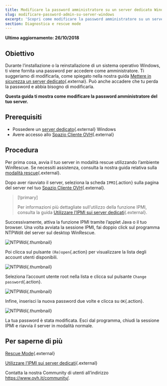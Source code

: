 ```yaml
---
title: Modificare la password amministratore su un server dedicato Windows
slug: modificare-password-admin-su-server-windows
excerpt: 'Scopri come modificare la password amministratore su un server Windows'
section: Diagnostica e rescue mode
---
```


**Ultimo aggiornamento: 26/10/2018**

## Obiettivo

Durante l’installazione o la reinstallazione di un sistema operativo Windows, ti viene fornita una password per accedere come amministratore. Ti suggeriamo di modificarla, come spiegato nella nostra guida [Mettere in sicurezza un server dedicato](https://docs.ovh.com/it/dedicated/mettere-in-sicurezza-un-server-dedicato/){.external}. Può anche accadere che tu perda la password e abbia bisogno di modificarla.

**Questa guida ti mostra come modificare la password amministratore del tuo server.**


## Prerequisiti

* Possedere un [server dedicato](https://www.ovh.it/server_dedicati/){.external} Windows
* Avere accesso allo [Spazio Cliente OVH](https://www.ovh.com/auth/?action=gotomanager){.external}


## Procedura

Per prima cosa, avvia il tuo server in modalità rescue utilizzando l’ambiente WinRescue. Se necessiti assistenza, consulta la nostra guida relativa sulla [modalità rescue](https://docs.ovh.com/it/dedicated/rescue_mode/){.external}. 

Dopo aver riavviato il server, seleziona la scheda `IPMI`{.action} sulla pagina del server nel tuo [Spazio Cliente OVH](https://www.ovh.com/auth/?action=gotomanager){.external}.

> [!primary]
>
> Per informazioni più dettagliate sull’utilizzo della funzione IPMI, consulta la guida [Utilizzare l’IPMI sui server dedicati](https://docs.ovh.com/it/dedicated/utilizzo-ipmi-server-dedicati/){.external}.
>

Successivamente, attiva la funzione IPMI tramite l’applet Java o il tuo browser. Una volta avviata la sessione IPMI, fai doppio click sul programma NTPWdit del server sul desktop WinRescue.

![NTPWdi](images/ntpwdi-tool-01.png){.thumbnail}

Poi clicca sul pulsante `(Re)open`{.action} per visualizzare la lista degli account utenti disponibili.

![NTPWdi](images/ntpwdi-tool-02.png){.thumbnail}

Seleziona l’account utente root nella lista e clicca sul pulsante `Change password`{.action}.

![NTPWdi](images/ntpwdi-tool-03.png){.thumbnail}

Infine, inserisci la nuova password due volte e clicca su `OK`{.action}.

![NTPWdi](images/ntpwdi-tool-04.png){.thumbnail}

La tua password è stata modificata. Esci dal programma, chiudi la sessione IPMI e riavvia il server in modalità normale.


## Per saperne di più

[Rescue Mode](https://docs.ovh.com/it/dedicated/rescue_mode/){.external}

[Utilizzare l’IPMI sui server dedicati](https://docs.ovh.com/it/dedicated/utilizzo-ipmi-server-dedicati/){.external}

Contatta la nostra Community di utenti all’indirizzo <https://www.ovh.it/community/>.